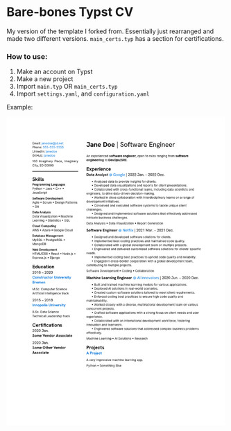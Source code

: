 # Bare-bones Typst CV

My version of the template I forked from. Essentially just rearranged and made two different versions. `main_certs.typ` has a section for certifications.

### How to use:

1. Make an account on Typst
2. Make a new project
3. Import `main.typ` OR `main_certs.typ`
4. Import `settings.yaml`, and `configuration.yaml`

Example:

![Example](images/example.png)
